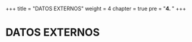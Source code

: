 +++
title = "DATOS EXTERNOS"
weight = 4
chapter = true
pre = "<b>4. </b>"
+++

# DATOS EXTERNOS 





